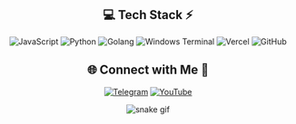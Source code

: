<!-- Tech Stack -->
<div align="center">
  
## 💻 Tech Stack ⚡
![JavaScript](https://img.shields.io/badge/javascript-%23323330.svg?style=for-the-badge&logo=javascript&logoColor=%23F7DF1E) ![Python](https://img.shields.io/badge/python-3670A0?style=for-the-badge&logo=python&logoColor=ffdd54) ![Golang](https://img.shields.io/badge/Go-00ADD8?logo=Go&logoColor=white&style=for-the-badge) ![Windows Terminal](https://img.shields.io/badge/Windows%20Terminal-%234D4D4D.svg?style=for-the-badge&logo=windows-terminal&logoColor=white) ![Vercel](https://img.shields.io/badge/vercel-%23000000.svg?style=for-the-badge&logo=vercel&logoColor=white) ![GitHub](https://img.shields.io/badge/github-%23121011.svg?style=for-the-badge&logo=github&logoColor=white)
</div>



<!-- Social connections -->
<div align="center">

## 🌐 Connect with Me 🍬
[![Telegram](https://img.shields.io/badge/Telegram-2CA5E0?logo=telegram&logoColor=white)](https://t.me/sipclient) [![YouTube](https://img.shields.io/badge/YouTube-%23FF0000.svg?logo=YouTube&logoColor=white)](https://youtube.com/@glockinhand) 

</div>

<!-- Snake Animation -->
<div align="center">
    
  ![snake gif](https://github.com/glockinhand/glockinhand/snake.svg)
</div>
